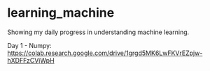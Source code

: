 # learning_machine
Showing my daily progress in understanding machine learning.

Day 1 - Numpy:
https://colab.research.google.com/drive/1grgd5MK6LwFKVrEZpjw-hXDFFzCVjWpH
